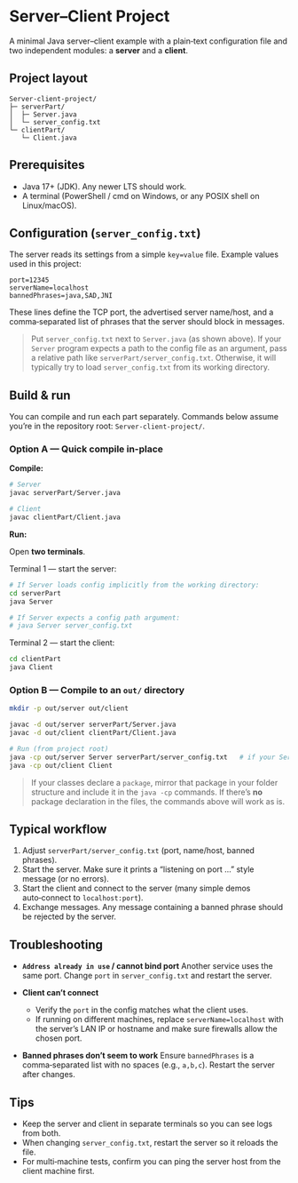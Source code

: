 # Server–Client Project

A minimal Java server–client example with a plain‑text configuration file and two independent modules: a **server** and a **client**.

## Project layout

```
Server-client-project/
├─ serverPart/
│  ├─ Server.java
│  └─ server_config.txt
└─ clientPart/
   └─ Client.java
```

## Prerequisites

- Java 17+ (JDK). Any newer LTS should work.
- A terminal (PowerShell / cmd on Windows, or any POSIX shell on Linux/macOS).

## Configuration (`server_config.txt`)

The server reads its settings from a simple `key=value` file. Example values used in this project:

```
port=12345
serverName=localhost
bannedPhrases=java,SAD,JNI
```
These lines define the TCP port, the advertised server name/host, and a comma‑separated list of phrases that the server should block in messages.

> Put `server_config.txt` next to `Server.java` (as shown above). If your `Server` program expects a path to the config file as an argument, pass a relative path like `serverPart/server_config.txt`. Otherwise, it will typically try to load `server_config.txt` from its working directory.

## Build & run

You can compile and run each part separately. Commands below assume you’re in the repository root: `Server-client-project/`.

### Option A — Quick compile in-place

**Compile:**

```bash
# Server
javac serverPart/Server.java

# Client
javac clientPart/Client.java
```

**Run:**

Open **two terminals**.

Terminal 1 — start the server:
```bash
# If Server loads config implicitly from the working directory:
cd serverPart
java Server

# If Server expects a config path argument:
# java Server server_config.txt
```

Terminal 2 — start the client:
```bash
cd clientPart
java Client
```

### Option B — Compile to an `out/` directory

```bash
mkdir -p out/server out/client

javac -d out/server serverPart/Server.java
javac -d out/client clientPart/Client.java

# Run (from project root)
java -cp out/server Server serverPart/server_config.txt   # if your Server expects a config path
java -cp out/client Client
```

> If your classes declare a `package`, mirror that package in your folder structure and include it in the `java -cp` commands. If there’s **no** package declaration in the files, the commands above will work as is.

## Typical workflow

1. Adjust `serverPart/server_config.txt` (port, name/host, banned phrases).
2. Start the server. Make sure it prints a “listening on port …” style message (or no errors).
3. Start the client and connect to the server (many simple demos auto‑connect to `localhost:port`).
4. Exchange messages. Any message containing a banned phrase should be rejected by the server.

## Troubleshooting

- **`Address already in use` / cannot bind port**
  Another service uses the same port. Change `port` in `server_config.txt` and restart the server.

- **Client can’t connect**
  - Verify the `port` in the config matches what the client uses.
  - If running on different machines, replace `serverName=localhost` with the server’s LAN IP or hostname and make sure firewalls allow the chosen port.

- **Banned phrases don’t seem to work**
  Ensure `bannedPhrases` is a comma‑separated list with no spaces (e.g., `a,b,c`). Restart the server after changes.

## Tips

- Keep the server and client in separate terminals so you can see logs from both.
- When changing `server_config.txt`, restart the server so it reloads the file.
- For multi‑machine tests, confirm you can ping the server host from the client machine first.
